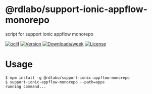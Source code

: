 @rdlabo/support-ionic-appflow-monorepo
======================================

script for support ionic appflow monorepo

[![oclif](https://img.shields.io/badge/cli-oclif-brightgreen.svg)](https://oclif.io)
[![Version](https://img.shields.io/npm/v/@rdlabo/support-ionic-appflow-monorepo.svg)](https://npmjs.org/package/@rdlabo/support-ionic-appflow-monorepo)
[![Downloads/week](https://img.shields.io/npm/dw/@rdlabo/support-ionic-appflow-monorepo.svg)](https://npmjs.org/package/@rdlabo/support-ionic-appflow-monorepo)
[![License](https://img.shields.io/npm/l/@rdlabo/support-ionic-appflow-monorepo.svg)](https://github.com/rdlabo-team/support-ionic-appflow-monorepo/blob/master/package.json)

# Usage
```sh-session
$ npm install -g @rdlabo/support-ionic-appflow-monorepo
$ support-ionic-appflow-monorepo --path=apps
running command...
```
